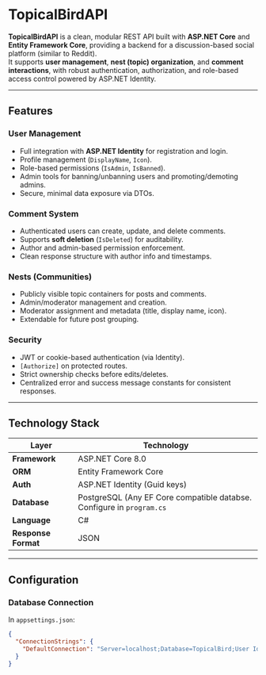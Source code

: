 # TopicalBirdAPI

**TopicalBirdAPI** is a clean, modular REST API built with **ASP.NET Core** and **Entity Framework Core**, 
providing a backend for a discussion-based social platform (similar to Reddit).  
It supports **user management**, **nest (topic) organization**, and **comment interactions**, with robust 
authentication, authorization, and role-based access control powered by ASP.NET Identity.

---

## Features

### User Management
- Full integration with **ASP.NET Identity** for registration and login.
- Profile management (`DisplayName`, `Icon`).
- Role-based permissions (`IsAdmin`, `IsBanned`).
- Admin tools for banning/unbanning users and promoting/demoting admins.
- Secure, minimal data exposure via DTOs.

### Comment System
- Authenticated users can create, update, and delete comments.
- Supports **soft deletion** (`IsDeleted`) for auditability.
- Author and admin-based permission enforcement.
- Clean response structure with author info and timestamps.

### Nests (Communities)
- Publicly visible topic containers for posts and comments.
- Admin/moderator management and creation.
- Moderator assignment and metadata (title, display name, icon).
- Extendable for future post grouping.

### Security
- JWT or cookie-based authentication (via Identity).
- `[Authorize]` on protected routes.
- Strict ownership checks before edits/deletes.
- Centralized error and success message constants for consistent responses.

---

## Technology Stack

| Layer | Technology |
|-------|-------------|
| **Framework** | ASP.NET Core 8.0 |
| **ORM** | Entity Framework Core |
| **Auth** | ASP.NET Identity (Guid keys) |
| **Database** | PostgreSQL (Any EF Core compatible databse. Configure in `program.cs` |
| **Language** | C# |
| **Response Format** | JSON |

---

## Configuration

### Database Connection
In `appsettings.json`:

```json
{
  "ConnectionStrings": {
    "DefaultConnection": "Server=localhost;Database=TopicalBird;User Id=sa;Password=YourStrongPassword;"
  }
}
